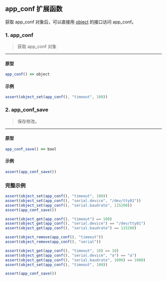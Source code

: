 ## app_conf 扩展函数

获取 app\_conf 对象后，可以直接用 [object](fscript_object.md) 的接口访问 app\_conf。

### 1. app_conf

> 获取 app_conf 对象
----------------------------

#### 原型

```js
app_conf() => object
```

#### 示例

```js
assert(object_set(app_conf(), "timeout", 100))
```

### 2. app\_conf\_save

> 保存修改。
----------------------------

#### 原型

```js
app_conf_save() => bool
```

#### 示例

```js
assert(app_conf_save())
```

### 完整示例

```js
assert(object_set(app_conf(), "timeout", 100))
assert(object_set(app_conf(), "serial.device", "/dev/tty01"))
assert(object_set(app_conf(), "serial.baudrate", 115200))
assert(app_conf_save())

assert(object_get(app_conf(), "timeout") == 100)
assert(object_get(app_conf(), "serial.device") == "/dev/tty01")
assert(object_get(app_conf(), "serial.baudrate") == 115200)

assert(object_remove(app_conf(), "timeout"))
assert(object_remove(app_conf(), "serial"))

assert(object_get(app_conf(), "timeout", 10) == 10)
assert(object_get(app_conf(), "serial.device", "a") == "a")
assert(object_get(app_conf(), "serial.baudrate", 1000) == 1000) 
assert(object_set(app_conf(), "timeout", 100))

assert(app_conf_save())
```
